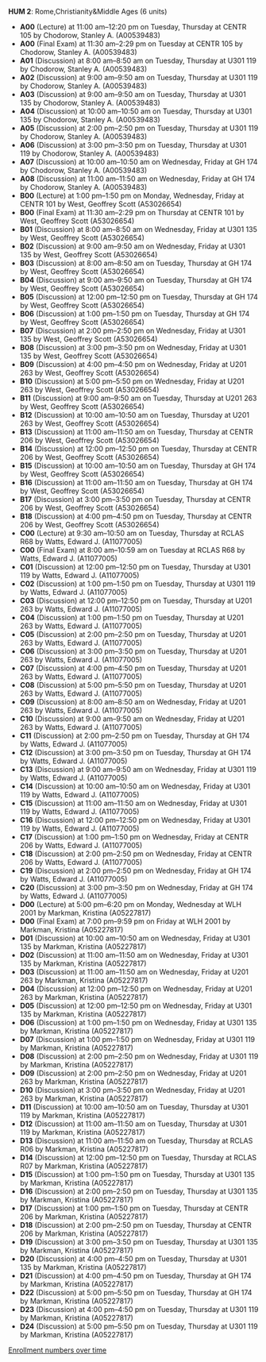 **HUM 2**: Rome,Christianity&Middle Ages (6 units)

- **A00** (Lecture) at 11:00 am–12:20 pm on Tuesday, Thursday at CENTR 105 by Chodorow, Stanley A. (A00539483)
- **A00** (Final Exam) at 11:30 am–2:29 pm on Tuesday at CENTR 105 by Chodorow, Stanley A. (A00539483)
- **A01** (Discussion) at 8:00 am–8:50 am on Tuesday, Thursday at U301 119 by Chodorow, Stanley A. (A00539483)
- **A02** (Discussion) at 9:00 am–9:50 am on Tuesday, Thursday at U301 119 by Chodorow, Stanley A. (A00539483)
- **A03** (Discussion) at 9:00 am–9:50 am on Tuesday, Thursday at U301 135 by Chodorow, Stanley A. (A00539483)
- **A04** (Discussion) at 10:00 am–10:50 am on Tuesday, Thursday at U301 135 by Chodorow, Stanley A. (A00539483)
- **A05** (Discussion) at 2:00 pm–2:50 pm on Tuesday, Thursday at U301 119 by Chodorow, Stanley A. (A00539483)
- **A06** (Discussion) at 3:00 pm–3:50 pm on Tuesday, Thursday at U301 119 by Chodorow, Stanley A. (A00539483)
- **A07** (Discussion) at 10:00 am–10:50 am on Wednesday, Friday at GH 174 by Chodorow, Stanley A. (A00539483)
- **A08** (Discussion) at 11:00 am–11:50 am on Wednesday, Friday at GH 174 by Chodorow, Stanley A. (A00539483)
- **B00** (Lecture) at 1:00 pm–1:50 pm on Monday, Wednesday, Friday at CENTR 101 by West, Geoffrey Scott (A53026654)
- **B00** (Final Exam) at 11:30 am–2:29 pm on Thursday at CENTR 101 by West, Geoffrey Scott (A53026654)
- **B01** (Discussion) at 8:00 am–8:50 am on Wednesday, Friday at U301 135 by West, Geoffrey Scott (A53026654)
- **B02** (Discussion) at 9:00 am–9:50 am on Wednesday, Friday at U301 135 by West, Geoffrey Scott (A53026654)
- **B03** (Discussion) at 8:00 am–8:50 am on Tuesday, Thursday at GH 174 by West, Geoffrey Scott (A53026654)
- **B04** (Discussion) at 9:00 am–9:50 am on Tuesday, Thursday at GH 174 by West, Geoffrey Scott (A53026654)
- **B05** (Discussion) at 12:00 pm–12:50 pm on Tuesday, Thursday at GH 174 by West, Geoffrey Scott (A53026654)
- **B06** (Discussion) at 1:00 pm–1:50 pm on Tuesday, Thursday at GH 174 by West, Geoffrey Scott (A53026654)
- **B07** (Discussion) at 2:00 pm–2:50 pm on Wednesday, Friday at U301 135 by West, Geoffrey Scott (A53026654)
- **B08** (Discussion) at 3:00 pm–3:50 pm on Wednesday, Friday at U301 135 by West, Geoffrey Scott (A53026654)
- **B09** (Discussion) at 4:00 pm–4:50 pm on Wednesday, Friday at U201 263 by West, Geoffrey Scott (A53026654)
- **B10** (Discussion) at 5:00 pm–5:50 pm on Wednesday, Friday at U201 263 by West, Geoffrey Scott (A53026654)
- **B11** (Discussion) at 9:00 am–9:50 am on Tuesday, Thursday at U201 263 by West, Geoffrey Scott (A53026654)
- **B12** (Discussion) at 10:00 am–10:50 am on Tuesday, Thursday at U201 263 by West, Geoffrey Scott (A53026654)
- **B13** (Discussion) at 11:00 am–11:50 am on Tuesday, Thursday at CENTR 206 by West, Geoffrey Scott (A53026654)
- **B14** (Discussion) at 12:00 pm–12:50 pm on Tuesday, Thursday at CENTR 206 by West, Geoffrey Scott (A53026654)
- **B15** (Discussion) at 10:00 am–10:50 am on Tuesday, Thursday at GH 174 by West, Geoffrey Scott (A53026654)
- **B16** (Discussion) at 11:00 am–11:50 am on Tuesday, Thursday at GH 174 by West, Geoffrey Scott (A53026654)
- **B17** (Discussion) at 3:00 pm–3:50 pm on Tuesday, Thursday at CENTR 206 by West, Geoffrey Scott (A53026654)
- **B18** (Discussion) at 4:00 pm–4:50 pm on Tuesday, Thursday at CENTR 206 by West, Geoffrey Scott (A53026654)
- **C00** (Lecture) at 9:30 am–10:50 am on Tuesday, Thursday at RCLAS R68 by Watts, Edward J. (A11077005)
- **C00** (Final Exam) at 8:00 am–10:59 am on Tuesday at RCLAS R68 by Watts, Edward J. (A11077005)
- **C01** (Discussion) at 12:00 pm–12:50 pm on Tuesday, Thursday at U301 119 by Watts, Edward J. (A11077005)
- **C02** (Discussion) at 1:00 pm–1:50 pm on Tuesday, Thursday at U301 119 by Watts, Edward J. (A11077005)
- **C03** (Discussion) at 12:00 pm–12:50 pm on Tuesday, Thursday at U201 263 by Watts, Edward J. (A11077005)
- **C04** (Discussion) at 1:00 pm–1:50 pm on Tuesday, Thursday at U201 263 by Watts, Edward J. (A11077005)
- **C05** (Discussion) at 2:00 pm–2:50 pm on Tuesday, Thursday at U201 263 by Watts, Edward J. (A11077005)
- **C06** (Discussion) at 3:00 pm–3:50 pm on Tuesday, Thursday at U201 263 by Watts, Edward J. (A11077005)
- **C07** (Discussion) at 4:00 pm–4:50 pm on Tuesday, Thursday at U201 263 by Watts, Edward J. (A11077005)
- **C08** (Discussion) at 5:00 pm–5:50 pm on Tuesday, Thursday at U201 263 by Watts, Edward J. (A11077005)
- **C09** (Discussion) at 8:00 am–8:50 am on Wednesday, Friday at U201 263 by Watts, Edward J. (A11077005)
- **C10** (Discussion) at 9:00 am–9:50 am on Wednesday, Friday at U201 263 by Watts, Edward J. (A11077005)
- **C11** (Discussion) at 2:00 pm–2:50 pm on Tuesday, Thursday at GH 174 by Watts, Edward J. (A11077005)
- **C12** (Discussion) at 3:00 pm–3:50 pm on Tuesday, Thursday at GH 174 by Watts, Edward J. (A11077005)
- **C13** (Discussion) at 9:00 am–9:50 am on Wednesday, Friday at U301 119 by Watts, Edward J. (A11077005)
- **C14** (Discussion) at 10:00 am–10:50 am on Wednesday, Friday at U301 119 by Watts, Edward J. (A11077005)
- **C15** (Discussion) at 11:00 am–11:50 am on Wednesday, Friday at U301 119 by Watts, Edward J. (A11077005)
- **C16** (Discussion) at 12:00 pm–12:50 pm on Wednesday, Friday at U301 119 by Watts, Edward J. (A11077005)
- **C17** (Discussion) at 1:00 pm–1:50 pm on Wednesday, Friday at CENTR 206 by Watts, Edward J. (A11077005)
- **C18** (Discussion) at 2:00 pm–2:50 pm on Wednesday, Friday at CENTR 206 by Watts, Edward J. (A11077005)
- **C19** (Discussion) at 2:00 pm–2:50 pm on Wednesday, Friday at GH 174 by Watts, Edward J. (A11077005)
- **C20** (Discussion) at 3:00 pm–3:50 pm on Wednesday, Friday at GH 174 by Watts, Edward J. (A11077005)
- **D00** (Lecture) at 5:00 pm–6:20 pm on Monday, Wednesday at WLH 2001 by Markman, Kristina (A05227817)
- **D00** (Final Exam) at 7:00 pm–9:59 pm on Friday at WLH 2001 by Markman, Kristina (A05227817)
- **D01** (Discussion) at 10:00 am–10:50 am on Wednesday, Friday at U301 135 by Markman, Kristina (A05227817)
- **D02** (Discussion) at 11:00 am–11:50 am on Wednesday, Friday at U301 135 by Markman, Kristina (A05227817)
- **D03** (Discussion) at 11:00 am–11:50 am on Wednesday, Friday at U201 263 by Markman, Kristina (A05227817)
- **D04** (Discussion) at 12:00 pm–12:50 pm on Wednesday, Friday at U201 263 by Markman, Kristina (A05227817)
- **D05** (Discussion) at 12:00 pm–12:50 pm on Wednesday, Friday at U301 135 by Markman, Kristina (A05227817)
- **D06** (Discussion) at 1:00 pm–1:50 pm on Wednesday, Friday at U301 135 by Markman, Kristina (A05227817)
- **D07** (Discussion) at 1:00 pm–1:50 pm on Wednesday, Friday at U301 119 by Markman, Kristina (A05227817)
- **D08** (Discussion) at 2:00 pm–2:50 pm on Wednesday, Friday at U301 119 by Markman, Kristina (A05227817)
- **D09** (Discussion) at 2:00 pm–2:50 pm on Wednesday, Friday at U201 263 by Markman, Kristina (A05227817)
- **D10** (Discussion) at 3:00 pm–3:50 pm on Wednesday, Friday at U201 263 by Markman, Kristina (A05227817)
- **D11** (Discussion) at 10:00 am–10:50 am on Tuesday, Thursday at U301 119 by Markman, Kristina (A05227817)
- **D12** (Discussion) at 11:00 am–11:50 am on Tuesday, Thursday at U301 119 by Markman, Kristina (A05227817)
- **D13** (Discussion) at 11:00 am–11:50 am on Tuesday, Thursday at RCLAS R06 by Markman, Kristina (A05227817)
- **D14** (Discussion) at 12:00 pm–12:50 pm on Tuesday, Thursday at RCLAS R07 by Markman, Kristina (A05227817)
- **D15** (Discussion) at 1:00 pm–1:50 pm on Tuesday, Thursday at U301 135 by Markman, Kristina (A05227817)
- **D16** (Discussion) at 2:00 pm–2:50 pm on Tuesday, Thursday at U301 135 by Markman, Kristina (A05227817)
- **D17** (Discussion) at 1:00 pm–1:50 pm on Tuesday, Thursday at CENTR 206 by Markman, Kristina (A05227817)
- **D18** (Discussion) at 2:00 pm–2:50 pm on Tuesday, Thursday at CENTR 206 by Markman, Kristina (A05227817)
- **D19** (Discussion) at 3:00 pm–3:50 pm on Tuesday, Thursday at U301 135 by Markman, Kristina (A05227817)
- **D20** (Discussion) at 4:00 pm–4:50 pm on Tuesday, Thursday at U301 135 by Markman, Kristina (A05227817)
- **D21** (Discussion) at 4:00 pm–4:50 pm on Tuesday, Thursday at GH 174 by Markman, Kristina (A05227817)
- **D22** (Discussion) at 5:00 pm–5:50 pm on Tuesday, Thursday at GH 174 by Markman, Kristina (A05227817)
- **D23** (Discussion) at 4:00 pm–4:50 pm on Tuesday, Thursday at U301 119 by Markman, Kristina (A05227817)
- **D24** (Discussion) at 5:00 pm–5:50 pm on Tuesday, Thursday at U301 119 by Markman, Kristina (A05227817)

[Enrollment numbers over time](./HUM2.tsv)

